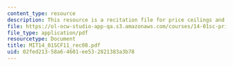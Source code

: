 ```yaml
---
content_type: resource
description: This resource is a recitation file for price ceilings and price floors.
file: https://ol-ocw-studio-app-qa.s3.amazonaws.com/courses/14-01sc-principles-of-microeconomics-fall-2011/02fed21358a64601ee532821383a3b78_MIT14_01SCF11_rec08.pdf
file_type: application/pdf
resourcetype: Document
title: MIT14_01SCF11_rec08.pdf
uid: 02fed213-58a6-4601-ee53-2821383a3b78
---
```

